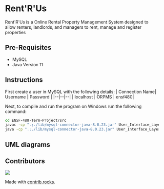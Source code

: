# Rent'R'Us

Rent'R'Us is a Online Rental Property Management System designed to allow renters, landlords, and managers to rent, manage and register properties

## Pre-Requisites

 - MySQL
 - Java Version 11


## Instructions
First create a user in MySQL with the following details:
|  Connection Name| Username |	Password	|
|--|--|--|
| localhost | ORPMS |	ensf480|


Next, to compile and run the program on Windows run the following command:
```bash
cd ENSF-480-Term-Project/src
javac -cp ".;./lib/mysql-connector-java-8.0.23.jar" User_Interface_Layer/StartUp.java
java -cp ".;./lib/mysql-connector-java-8.0.23.jar" User_Interface_Layer/StartUp
```

## UML diagrams


## Contributors
<a href="https://github.com/DG-20/ENSF-480-Term-Project/graphs/contributors">
  <img src="https://contrib.rocks/image?repo=DG-20/ENSF-480-Term-Project" />
</a>

Made with [contrib.rocks](https://contrib.rocks).

